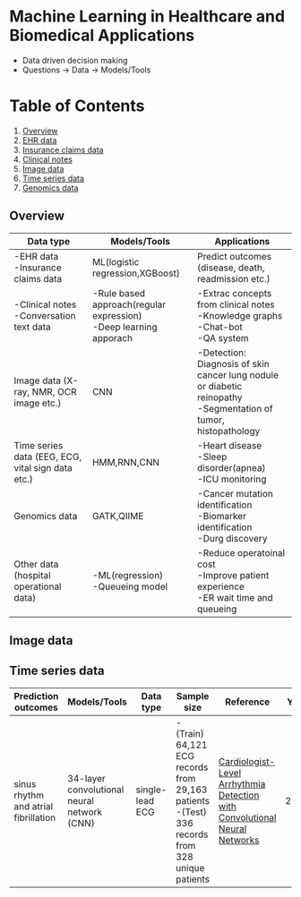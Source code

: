 # Machine Learning in Healthcare and Biomedical Applications

* Data driven decision making
* Questions -> Data -> Models/Tools

# Table of Contents
1. [Overview](#overview)
2. [EHR data](#ehr)
3. [Insurance claims data](#claims)
4. [Clinical notes](#clinicalnotes)
5. [Image data](#image-data)
6. [Time series data](#time-series-data)
7. [Genomics data](#genomics)




## Overview
|Data type|Models/Tools|Applications|
|---|---|---|
|-EHR data <br/>-Insurance claims data |ML(logistic regression,XGBoost)|Predict outcomes (disease, death, readmission etc.)|
|-Clinical notes <br/>-Conversation text data|-Rule based approach(regular expression)<br/>-Deep learning apporach|-Extrac concepts from clinical notes <br/>-Knowledge graphs<br/>-Chat-bot<br/>-QA system|
|Image data (X-ray, NMR, OCR image etc.)|CNN|-Detection: Diagnosis of skin cancer lung nodule or diabetic reinopathy<br/>-Segmentation of tumor, histopathology|
|Time series data (EEG, ECG, vital sign data etc.)|HMM,RNN,CNN|-Heart disease<br/>-Sleep disorder(apnea)<br/>-ICU monitoring|
|Genomics data|GATK,QIIME|-Cancer mutation identification<br/>-Biomarker identification<br/>-Durg discovery |
|Other data (hospital operational data)|-ML(regression)<br/>-Queueing model|-Reduce operatoinal cost<br/>-Improve patient experience<br/>-ER wait time and queueing|


## Image data


## Time series data
|Prediction outcomes|Models/Tools|Data type|Sample size|Reference|Year|
|---|---|---|---|---|---|
|sinus rhythm and atrial fibrillation|34-layer convolutional neural network (CNN)|single-lead ECG|-(Train) 64,121 ECG records from 29,163 patients<br/>-(Test) 336 records from 328 unique patients|[Cardiologist-Level Arrhythmia Detection with Convolutional Neural Networks](https://arxiv.org/abs/1707.01836)|2017|
